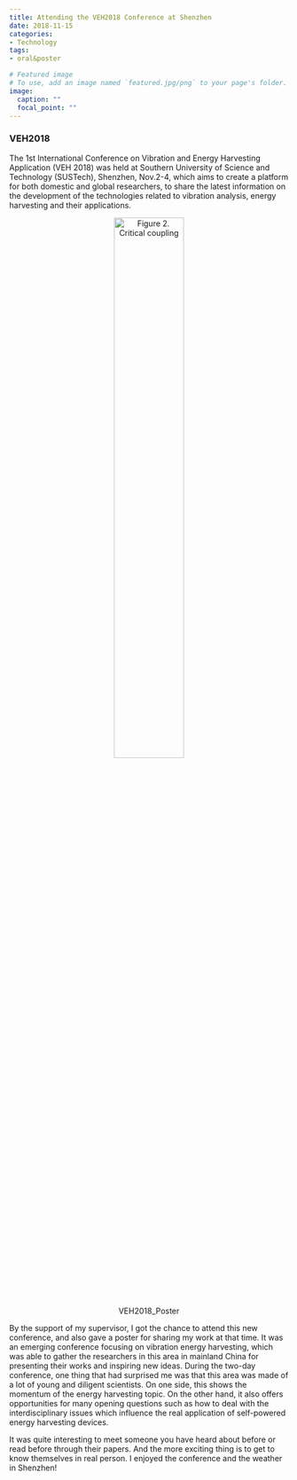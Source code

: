 ```yaml
---
title: Attending the VEH2018 Conference at Shenzhen
date: 2018-11-15
categories:
- Technology
tags:
- oral&poster

# Featured image
# To use, add an image named `featured.jpg/png` to your page's folder. 
image:
  caption: ""
  focal_point: ""
---
```



### VEH2018
The 1st International Conference on Vibration and Energy Harvesting Application (VEH 2018) was held at Southern University of Science and Technology (SUSTech), Shenzhen, Nov.2-4, which aims to create a platform for both domestic and global researchers, to share the latest information on the development of the technologies related to vibration analysis, energy harvesting and their applications. 

<!--more-->

<div align="center">    
    <p><img src="http://tva1.sinaimg.cn/large/0060lm7Tly1g59tbi3a3jj30u016fhdx.jpg" alt="Figure 2. Critical coupling"  style="width:50%" />
    <p>VEH2018_Poster
</div>

By the support of my supervisor, I got the chance to attend this new conference, and also gave a poster for sharing my work at that time. It was an emerging conference focusing on vibration energy harvesting, which was able to gather the researchers in this area in mainland China for presenting their works and inspiring new ideas. During the two-day conference, one thing that had surprised me was that this area was made of a lot of young and diligent scientists. On one side, this shows the momentum of the energy harvesting topic. On the other hand, it also offers opportunities for many opening questions such as how to deal with the interdisciplinary issues which influence the real application of self-powered energy harvesting devices.

It was quite interesting to meet someone you have heard about before or read before through their papers. And the more exciting thing is to get to know themselves in real person. I enjoyed the conference and the weather in Shenzhen!




